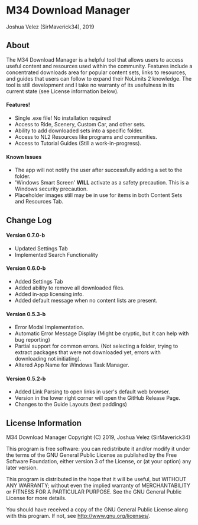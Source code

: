 # M34 Download Manager
Joshua Velez (SirMaverick34), 2019

## About
The M34 Download Manager is a helpful tool that allows users to access useful content and resources used within the community. Features include a concentrated downloads area for popular content sets, links to resources, and guides that users can follow to expand their NoLimits 2 knowledge. The tool is still development and I take no warranty of its usefulness in its current state (see License information below).

#### Features!
  - Single .exe file! No installation required!
  - Access to Ride, Scenery, Custom Car, and other sets.
  - Ability to add downloaded sets into a specific folder.
  - Access to NL2 Resources like programs and communities.
  - Access to Tutorial Guides (Still a work-in-progress).

#### Known Issues
  - The app will not notify the user after successfully adding a set to the folder.
  - 'Windows Smart Screen' **WILL** activate as a safety precaution. This is a Windows security precaution.
  - Placeholder images still may be in use for items in both Content Sets and Resources Tab.

## Change Log
#### Version 0.7.0-b
  - Updated Settings Tab
  - Implemented Search Functionality
  
#### Version 0.6.0-b
  - Added Settings Tab
  - Added ability to remove all downloaded files.
  - Added in-app licensing info.
  - Added default message when no content lists are present.
  
#### Version 0.5.3-b
  - Error Modal Implementation.
  - Automatic Error Message Display (Might be cryptic, but it can help with bug reporting)
  - Partial support for common errors. (Not selecting a folder, trying to extract packages that were not downloaded yet, errors with downloading not initiating).
  - Altered App Name for Windows Task Manager.

#### Version 0.5.2-b
  - Added Link Parsing to open links in user's default web browser.
  - Version in the lower right corner will open the GitHub Release Page.
  - Changes to the Guide Layouts (text paddings)

## License Information
M34 Download Manager Copyright (C) 2019, Joshua Velez (SirMaverick34)

This program is free software: you can redistribute it and/or modify it under the terms of the GNU General Public License as published by the Free Software Foundation, either version 3 of the License, or (at your option) any later version.

This program is distributed in the hope that it will be useful, but WITHOUT ANY WARRANTY; without even the implied warranty of MERCHANTABILITY or FITNESS FOR A PARTICULAR PURPOSE. See the GNU General Public License for more details.

You should have received a copy of the GNU General Public License along with this program. If not, see http://www.gnu.org/licenses/.
